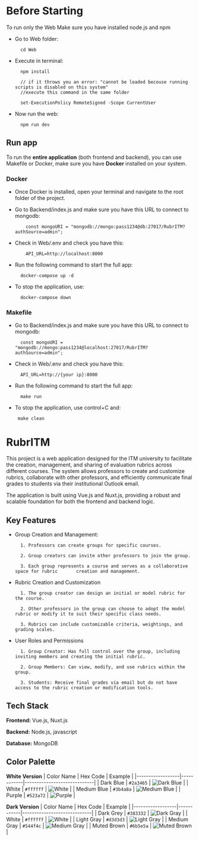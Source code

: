 
# Before Starting
To run only the Web
Make sure you have installed node.js and npm

- Go to Web folder:

        cd Web

- Execute in terminal:

        npm install

        // if it throws you an error: "cannot be loaded becouse running scripts is disabled on this system"
        //execute this command in the same folder

        set-ExecutionPolicy RemoteSigned -Scope CurrentUser

- Now run the web:

        npm run dev

## Run app

To run the **entire application** (both frontend and backend), you can use Makefile or Docker, make sure you have **Docker** installed on your system.

### Docker
- Once Docker is installed, open your terminal and navigate to the root folder of the project.
- Go to Backend/index.js and make sure you have this URL to connect to mongodb:

          const mongoURI = "mongodb://mongo:pass1234@db:27017/RubrITM?authSource=admin";

- Check in Web/.env and check you have this:

          API_URL=http://localhost:8000

- Run the following command to start the full app:

        docker-compose up -d

- To stop the application, use:

        docker-compose down

### Makefile
- Go to Backend/index.js and make sure you have this URL to connect to mongodb:

        const mongoURI = "mongodb://mongo:pass1234@localhost:27017/RubrITM?authSource=admin";

- Check in Web/.env and check you have this:

        API_URL=http://{your ip}:8000

- Run the following command to start the full app:

        make run

- To stop the application, use control+C and:

       make clean

# RubrITM

This project is a web application designed for the ITM university to facilitate the creation, management, and sharing of evaluation rubrics across different courses. The system allows professors to create and customize rubrics, collaborate with other professors, and efficiently communicate final grades to students via their institutional Outlook email.

The application is built using Vue.js and Nuxt.js, providing a robust and scalable foundation for both the frontend and backend logic.


## Key Features

- Group Creation and Management:

        1. Professors can create groups for specific courses.

        2. Group creators can invite other professors to join the group.

        3. Each group represents a course and serves as a collaborative space for rubric       creation and management.
- Rubric Creation and Customization

        1. The group creator can design an initial or model rubric for the course.

        2. Other professors in the group can choose to adopt the model rubric or modify it to suit their specific class needs.

        3. Rubrics can include customizable criteria, weightings, and grading scales.
- User Roles and Permissions

        1. Group Creator: Has full control over the group, including inviting members and creating the initial rubric.

        2. Group Members: Can view, modify, and use rubrics within the group.

        3. Students: Receive final grades via email but do not have access to the rubric creation or modification tools.

## Tech Stack

**Frontend:** Vue.js, Nuxt.js

**Backend:** Node.js, javascript

**Database:** MongoDB

## Color Palette

**White Version**
| Color Name       | Hex Code   | Example                     |
|------------------|------------|-----------------------------|
| Dark Blue     | `#2a3465`  | ![Dark Blue](https://img.shields.io/badge/Dark%20Blue-%232a3465?style=for-the-badge&color=2a3465) |
| White  | `#ffffff`  | ![White](https://img.shields.io/badge/White-%23ffffff?style=for-the-badge&color=ffffff) |
| Medium Blue    | `#3b4a8a`  | ![Medium Blue](https://img.shields.io/badge/Medium%20Blue-%233b4a8a?style=for-the-badge&color=3b4a8a) |
| Purple  | `#523a72`  | ![Purple](https://img.shields.io/badge/Purple-%23523a72?style=for-the-badge&color=523a72) |

**Dark Version**
| Color Name       | Hex Code   | Example                     |
|------------------|------------|-----------------------------|
| Dark Grey    | `#383332`  | ![Dark Gray](https://img.shields.io/badge/Dark%20Gray-%23383332?style=for-the-badge&color=383332) |
| White  | `#ffffff`  | ![White](https://img.shields.io/badge/White-%23ffffff?style=for-the-badge&color=ffffff) |
| Light Gray    | `#d3d3d3`  | ![Light Gray](https://img.shields.io/badge/Light%20Gray-%23d3d3d3?style=for-the-badge&color=d3d3d3) |
| Medium Gray  | `#544f4c`  | ![Medium Gray](https://img.shields.io/badge/Medium%20Gray-%23544f4c?style=for-the-badge&color=544f4c) |
| Muted Brown  | `#6b5e5a`  | ![Muted Brown](https://img.shields.io/badge/Muted%20Brown-%236b5e5a?style=for-the-badge&color=6b5e5a) |
